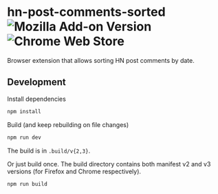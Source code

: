 # hn-post-comments-sorted ![Mozilla Add-on Version](https://img.shields.io/amo/v/hn-post-comments-sorted) ![Chrome Web Store](https://img.shields.io/chrome-web-store/rating-count/dmpckmaliambaalbnkmgdgmblafdchli?label=Chrome)

Browser extension that allows sorting HN post comments by date.

## Development

Install dependencies

```sh
npm install
```

Build (and keep rebuilding on file changes)

```sh
npm run dev
```

The build is in `.build/v{2,3}`.

Or just build once. The build directory contains both manifest v2 and v3 versions (for Firefox and Chrome respectively).

```sh
npm run build
```
